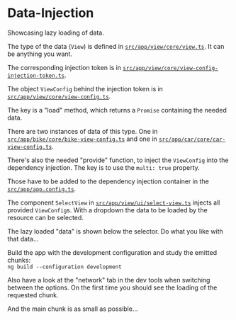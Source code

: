 # Data-Injection

Showcasing lazy loading of data.

The type of the data (`View`) is defined in [`src/app/view/core/view.ts`](src/app/view/core/view.ts).
It can be anything you want.

The corresponding injection token is in [`src/app/view/core/view-config-injection-token.ts`](src/app/view/core/view-config-injection-token.ts).

The object `ViewConfig` behind the injection token is in [`src/app/view/core/view-config.ts`](src/app/view/core/view-config.ts).

The key is a "load" method, which returns a `Promise` containing the needed data.

There are two instances of data of this type.
One in [`src/app/bike/core/bike-view-config.ts`](src/app/bike/core/bike-view-config.ts)
and one in [`src/app/car/core/car-view-config.ts`](src/app/car/core/car-view-config.ts).

There's also the needed "provide" function, to inject the `ViewConfig` into the dependency injection.
The key is to use the `multi: true` property.

Those have to be added to the dependency injection container in the [`src/app/app.config.ts`](src/app/app.config.ts).

The component `SelectView` in [`src/app/view/ui/select-view.ts`](src/app/view/ui/select-view.ts) injects all provided `ViewConfig`s.
With a dropdown the data to be loaded by the resource can be selected.

The lazy loaded "data" is shown below the selector.
Do what you like with that data...

Build the app with the development configuration and study the emitted chunks:  
`ng build --configuration development`

Also have a look at the "network" tab in the dev tools when switching between the options.
On the first time you should see the loading of the requested chunk.

And the main chunk is as small as possible...
